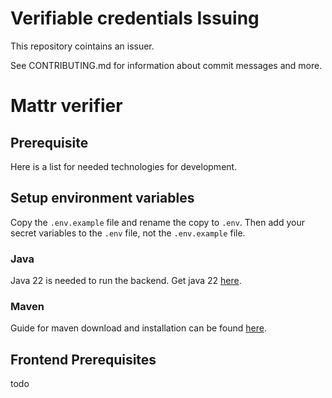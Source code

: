 # Verifiable credentials Issuing

This repository cointains an issuer.

See CONTRIBUTING.md for information about commit messages and more.


# Mattr verifier

## Prerequisite
Here is a list for needed technologies for development.

## Setup environment variables
Copy the ```.env.example``` file and rename the copy to ```.env```.
Then add your secret variables to the ```.env``` file, not the ```.env.example``` file.

### Java
Java 22 is needed to run the backend. Get java 22 [here](https://www.oracle.com/java/technologies/downloads/#jdk22-windows).

### Maven
Guide for maven download and installation can be found [here](https://phoenixnap.com/kb/install-maven-windows).

## Frontend Prerequisites
todo
